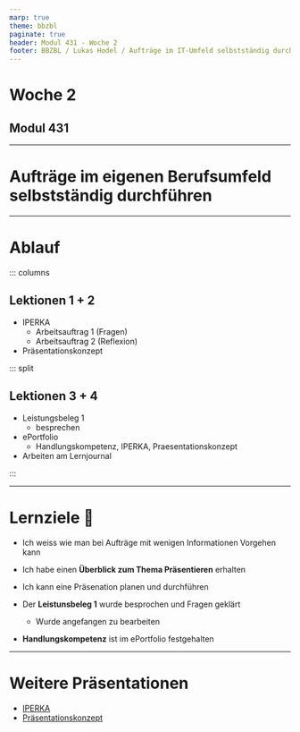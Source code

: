 ```yaml
---
marp: true
theme: bbzbl
paginate: true
header: Modul 431 - Woche 2
footer: BBZBL / Lukas Hodel / Aufträge im IT-Umfeld selbstständig durchführen
---
```


<!-- _class: big center -->

# Woche 2
## Modul 431 

---

<!-- _class: big -->

# **Aufträge** im eigenen Berufsumfeld **selbstständig durchführen**

---

# Ablauf

::: columns

## Lektionen **1 + 2**

- IPERKA
  - Arbeitsauftrag 1 (Fragen)
  - Arbeitsauftrag 2 (Reflexion)
- Präsentationskonzept

::: split

## Lektionen **3 + 4**

- Leistungsbeleg 1 
  - besprechen
- ePortfolio 
  - Handlungskompetenz, IPERKA, Praesentationskonzept
- Arbeiten am Lernjournal

:::

---

# Lernziele :dart:

- Ich weiss wie man bei Aufträge mit wenigen Informationen Vorgehen kann

- Ich habe einen **Überblick zum Thema Präsentieren** erhalten
- Ich kann eine Präsenation planen und durchführen
- Der **Leistunsbeleg 1** wurde besprochen und Fragen geklärt
  - Wurde angefangen zu bearbeiten
- **Handlungskompetenz** ist im ePortfolio festgehalten

---

# Weitere Präsentationen

- [IPERKA](https://codingluke.github.io/bbzbl-modul-431/slides/iperka)
- [Präsentationskonzept](https://codingluke.github.io/bbzbl-modul-431/slides/praesentationskonzept)
